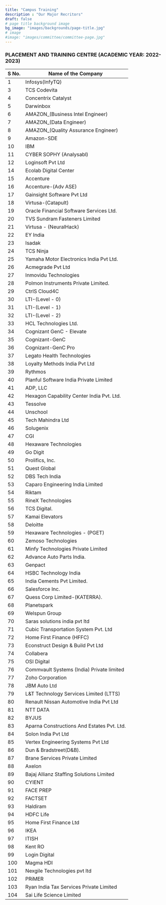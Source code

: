 ```yaml
---
title: "Campus Training"
description : "Our Major Recritors"
draft: false
# page title background image
bg_image: "images/backgrounds/page-title.jpg"
# image
#image: "images/committee/committee-page.jpg"
---
```


### PLACEMENT AND TRAINING CENTRE (ACADEMIC YEAR: 2022- 2023)									


| S No. | Name of the Company                        |
|-------|--------------------------------------------|
| 1     | Infosys(InfyTQ)                            |
| 3     | TCS Codevita                               |
| 4     | Concentrix Catalyst                        |
| 5     | Darwinbox                                  |
| 6     | AMAZON_(Business Intel Engineer)           |
| 7     | AMAZON_(Data Engineer)                     |
| 8     | AMAZON_(Quality Assurance Engineer)        |
| 9     | Amazon-SDE                                 |
| 10    | IBM                                        |
| 11    | CYBER SOPHY (Analysabl)                    |
| 12    | Loginsoft Pvt Ltd                          |
| 14    | Ecolab Digital Center                      |
| 15    | Accenture                                  |
| 16    | Accenture-(Adv ASE)                        |
| 17    | Gainsight Software Pvt Ltd                 |
| 18    | Virtusa-(Catapult)                         |
| 19    | Oracle Financial Software Services Ltd.    |
| 20    | TVS Sundram Fasteners Limited              |
| 21    | Virtusa - (NeuralHack)                     |
| 22    | EY India                                   |
| 23    | Isadak                                     |
| 24    | TCS Ninja                                  |
| 25    | Yamaha Motor Electronics India Pvt Ltd.    |
| 26    | Acmegrade Pvt Ltd                          |
| 27    | Inmovidu Technologies                      |
| 28    | Polmon Instruments Private Limited.        |
| 29    | CtrlS Cloud4C                              |
| 30    | LTI-(Level - 0)                            |
| 31    | LTI-(Level - 1)                            |
| 32    | LTI-(Level - 2)                            |
| 33    | HCL Technologies Ltd.                      |
| 34    | Cognizant GenC - Elevate                   |
| 35    | Cognizant-GenC                             |
| 36    | Cognizant-GenC Pro                         |
| 37    | Legato Health Technologies                 |
| 38    | Loyalty Methods India Pvt Ltd              |
| 39    | Rythmos                                    |
| 40    | Planful Software India Private Limited     |
| 41    | ADP, LLC                                   |
| 42    | Hexagon Capability Center lndia Pvt. Ltd.  |
| 43    | Tessolve                                   |
| 44    | Unschool                                   |
| 45    | Tech Mahindra Ltd                          |
| 46    | Solugenix                                  |
| 47    | CGI                                        |
| 48    | Hexaware Technologies                      |
| 49    | Go Digit                                   |
| 50    | Prolifics, Inc.                            |
| 51    | Quest Global                               |
| 52    | DBS Tech India                             |
| 53    | Caparo Engineering India Limited           |
| 54    | Riktam                                     |
| 55    | RineX Technologies                         |
| 56    | TCS Digital.                               |
| 57    | Kamai Elevators                            |
| 58    | Deloitte                                   |
| 59    | Hexaware Technologies - (PGET)             |
| 60    | Zemoso Technologies                        |
| 61    | Minfy Technologies Private Limited         |
| 62    | Advance Auto Parts India.                  |
| 63    | Genpact                                    |
| 64    | HSBC Technology India                      |
| 65    | India Cements Pvt Limited.                 |
| 66    | Salesforce Inc.                            |
| 67    | Quess Corp Limited-(KATERRA).              |
| 68    | Planetspark                                |
| 69    | Welspun Group                              |
| 70    | Saras solutions india pvt ltd              |
| 71    | Cubic Transportation System Pvt. Ltd       |
| 72    | Home First Finance  (HFFC)                 |
| 73    | Econstruct Design & Build Pvt Ltd          |
| 74    | Collabera                                  |
| 75    | OSI Digital                                |
| 76    | Commvault Systems (India) Private limited  |
| 77    | Zoho Corporation                           |
| 78    | JBM Auto Ltd                               |
| 79    | L&T Technology Services Limited (LTTS)     |
| 80    | Renault Nissan Automotive India Pvt Ltd    |
| 81    | NTT DATA                                   |
| 82    | BYJUS                                      |
| 83    | Aparna Constructions And Estates Pvt. Ltd. |
| 84    | Solon India Pvt Ltd                        |
| 85    | Vertex Engineering Systems Pvt Ltd         |
| 86    | Dun & Bradstreet(D&B).                     |
| 87    | Brane Services Private Limited             |
| 88    | Axelon                                     |
| 89    | Bajaj Allianz Staffing Solutions Limited   |
| 90    | CYIENT                                     |
| 91    | FACE PREP                                  |
| 92    | FACTSET                                    |
| 93    | Haldiram                                   |
| 94    | HDFC Life                                  |
| 95    | Home First Finance Ltd                     |
| 96    | IKEA                                       |
| 97    | ITISH                                      |
| 98    | Kent RO                                    |
| 99    | Login Digital                              |
| 100   | Magma HDI                                  |
| 101   | Nexgile Technologies pvt ltd               |
| 102   | PRiMER                                     |
| 103   | Ryan India Tax Services Private Limited    |
| 104   | Sai Life Science Limited                   |